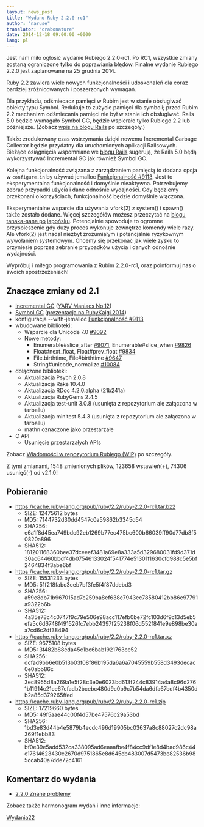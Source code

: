 ```yaml
---
layout: news_post
title: "Wydano Ruby 2.2.0-rc1"
author: "naruse"
translator: "crabonature"
date: 2014-12-18 09:00:00 +0000
lang: pl
---
```


Jest nam miło ogłosić wydanie Rubiego 2.2.0-rc1.
Po RC1, wszystkie zmiany zostaną ograniczone tylko do poprawiania błędów.
Finalne wydanie Rubiego 2.2.0 jest zaplanowane na 25 grudnia 2014.

Ruby 2.2 zawiera wiele nowych funkcjonalności i udoskonaleń dla coraz bardziej
zróżnicowanych i poszerzonych wymagań.

Dla przykładu, odśmiecacz pamięci w Rubim jest w stanie obsługiwać obiekty typu Symbol.
Redukuje to zużycie pamięci dla symboli; przed Rubim 2.2 mechanizm odśmiecania pamięci nie
był w stanie ich obsługiwać. Rails 5.0 będzie wymagało Symbol GC, będzie
wspierało tylko Rubiego 2.2 lub późniejsze.
(Zobacz [wpis na blogu Rails](http://weblog.rubyonrails.org/2014/12/19/Rails-4-2-final/)
po szczegóły.)

Także zredukowany czas wstrzymania dzięki nowemu Incremental Garbage Collector
będzie przydatny dla uruchomionych aplikacji Railsowych. Bieżące osiągnięcia wspomniane we [blogu Rails](http://weblog.rubyonrails.org/) sugerują, że Rails 5.0 będą wykorzystywać Incremental GC jak również Symbol GC.

Kolejna funkcjonalność związana z zarządzaniem pamięcią to dodana opcja w `configure.in`
by używać jemalloc [Funkcjonalność #9113](https://bugs.ruby-lang.org/issues/9113).
Jest to eksperymentalna funkcjonalność i domyślnie nieaktywna.
Potrzebujemy zebrać przypadki użycia i dane odnośnie wydajności.
Gdy będziemy przekonani o korzyściach, funkcjonalność będzie domyślnie włączona.

Eksperymentalne wsparcie dla używania vfork(2) z system() i spawn() także zostało dodane.
Więcej szczegółów możesz przeczytać na [blogu tanaka-sana po japońsku](http://www.a-k-r.org/d/2014-09.html#a2014_09_06).
Potencjalnie spowoduje to ogromne przyspieszenie gdy duży proces wykonuje
zewnętrze komendy wiele razy.
Ale vfork(2) jest nadal niezbyt zrozumiałym i potencjalnie ryzykownym wywołaniem systemowym.
Chcemy się przekonać jak wiele zysku to przyniesie poprzez zebranie przypadków
użycia i danych odnośnie wydajności.

Wypróbuj i miłego programowania z Rubim 2.2.0-rc1, oraz poinformuj nas o
swoich spostrzeżeniach!

## Znaczące zmiany od 2.1

* [Incremental GC](https://bugs.ruby-lang.org/issues/10137) ([YARV Maniacs No.12](http://magazine.rubyist.net/?0048-YARVManiacs))
* [Symbol GC](https://bugs.ruby-lang.org/issues/9634) ([prezentacja na RubyKaigi 2014](http://www.slideshare.net/authorNari/symbol-gc))
* konfiguracja --with-jemalloc [Funkcjonalność #9113](https://bugs.ruby-lang.org/issues/9113)
* wbudowane biblioteki:
  * Wsparcie dla Unicode 7.0 [#9092](https://bugs.ruby-lang.org/issues/9092)
  * Nowe metody:
    * Enumerable#slice_after [#9071](https://bugs.ruby-lang.org/issues/9071), Enumerable#slice_when [#9826](https://bugs.ruby-lang.org/issues/9826)
    * Float#next_float, Float#prev_float [#9834](https://bugs.ruby-lang.org/issues/9834)
    * File.birthtime, File#birthtime [#9647](https://bugs.ruby-lang.org/issues/9647)
    * String#unicode_normalize [#10084](https://bugs.ruby-lang.org/issues/10084)
* dołączone biblioteki:
  * Aktualizacja Psych 2.0.8
  * Aktualizacja Rake 10.4.0
  * Aktualizacja RDoc 4.2.0.alpha (21b241a)
  * Aktualizacja RubyGems 2.4.5
  * Aktualizacja test-unit 3.0.8 (usunięta z repozytorium ale załączona w tarballu)
  * Aktualizacja minitest 5.4.3 (usunięta z repozytorium ale załączona w tarballu)
  * mathn oznaczone jako przestarzałe
* C API
  * Usunięcie przestarzałych APIs

Zobacz [Wiadomości w repozytorium Rubiego (WIP)](https://github.com/ruby/ruby/blob/v2_2_0_rc1/NEWS) po szczegóły.

Z tymi zmianami, 1548 zmienionych plików, 123658 wstawień(+), 74306 usunięć(-) od v2.1.0!

## Pobieranie

* <https://cache.ruby-lang.org/pub/ruby/2.2/ruby-2.2.0-rc1.tar.bz2>
  * SIZE:   12475612 bytes
  * MD5:    7144732d30dd4547c0a59862b3345d54
  * SHA256: e6a1f8d45ea749bdc92eb1269b77ec475bc600b66039ff90d77db8f50820a896
  * SHA512: 181201168360bee37dceeef3481a69e8a333a5d329680031fd9d371d30ac64460bbdf4db07546133024f541774e51301f1630cfd988c5e5bf2464834f3abe6bf
* <https://cache.ruby-lang.org/pub/ruby/2.2/ruby-2.2.0-rc1.tar.gz>
  * SIZE:   15531233 bytes
  * MD5:    51f218fabc3ceb7bf3fe5f4f87ddebd3
  * SHA256: a59c8db71b967015ad7c259ba8ef638c7943ec78580412bb86e97791a9322b6b
  * SHA512: 4a35e78c4c0747f9c79e506e98acc117efb0be72fc103d6f9c13d5eb5efa5c6d6748f491526fc7ebb24397f25238f06d552f841e9e898be30aa7cd6c2df38494
* <https://cache.ruby-lang.org/pub/ruby/2.2/ruby-2.2.0-rc1.tar.xz>
  * SIZE:   9675108 bytes
  * MD5:    3f482b88eda45c1bc6bab1921763ce52
  * SHA256: dcfad9bb6e0b513b03f08f86b195da6a6a7045559b558d3493decac0e0abb86c
  * SHA512: 3ec8955d8a269a1e5f28c3e0e6023bd613f244c83914a4a8c96d2761b11914c21ce67cfadb2bcebc480d9c0b9c7b54da6dfa67cdf4b4350db2a85d379265ffed
* <https://cache.ruby-lang.org/pub/ruby/2.2/ruby-2.2.0-rc1.zip>
  * SIZE:   17219660 bytes
  * MD5:    49f5aae44c00f4d57be47576c29a53bd
  * SHA256: 1bd3e83d44b4e5879b4ecdc496d19905bc03637a8c88027c2dc98a369f1ebb83
  * SHA512: bf0e39e5add532ca338095ad6eaaafbe4f84cc9df1e8d4bad986c44e17614623430c2670d9751865e8d645cb483007d5473be82536b985ccab40a7dde72c4161

## Komentarz do wydania

* [2.2.0 Znane problemy](http://bugs.ruby-lang.org/projects/ruby-trunk/issues?query_id=115)

Zobacz także harmonogram wydań i inne informacje:

[Wydania22](http://bugs.ruby-lang.org/projects/ruby-trunk/wiki/ReleaseEngineering22)
